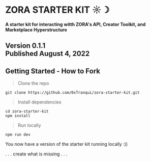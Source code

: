 # ZORA STARTER KIT ☼☽ 
#### A starter kit for interacting witth ZORA's API, Creator Toolkit, and Marketplace Hyperstructure
Version 0.1.1\
Published August 4, 2022
---
## Getting Started - How to Fork
> Clone the repo
```
git clone https://github.com/0xTranqui/zora-starter-kit.git
```
> Install dependencies
```
cd zora-starter-kit
npm install
```
> Run locally
```
npm run dev
```

You now have a version of the starter kit running locally :))

. . . create what is missing . . .

